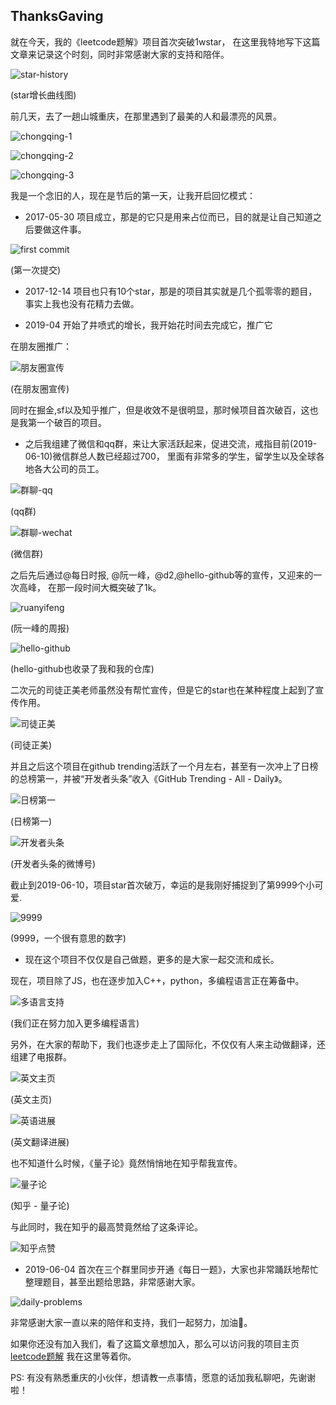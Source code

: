 ## ThanksGaving

就在今天，我的《leetcode题解》项目首次突破1wstar， 在这里我特地写下这篇文章来记录这个时刻，同时非常感谢大家的支持和陪伴。

![star-history](https://p.ipic.vip/ngminn.jpg)

(star增长曲线图)

前几天，去了一趟山城重庆，在那里遇到了最美的人和最漂亮的风景。

![chongqing-1](https://p.ipic.vip/4uha9n.jpg)

![chongqing-2](https://p.ipic.vip/85963z.jpg)

![chongqing-3](https://p.ipic.vip/jx54zu.jpg)

我是一个念旧的人，现在是节后的第一天，让我开启回忆模式：

- 2017-05-30 项目成立，那是的它只是用来占位而已，目的就是让自己知道之后要做这件事。

![first commit](https://p.ipic.vip/3x958s.jpg)

(第一次提交)

- 2017-12-14 项目也只有10个star，那是的项目其实就是几个孤零零的题目，事实上我也没有花精力去做。

- 2019-04 开始了井喷式的增长，我开始花时间去完成它，推广它

在朋友圈推广：

![朋友圈宣传](https://p.ipic.vip/na5bhm.jpg)

(在朋友圈宣传)

同时在掘金,sf以及知乎推广，但是收效不是很明显，那时候项目首次破百，这也是我第一个破百的项目。

- 之后我组建了微信和qq群，来让大家活跃起来，促进交流，戒指目前(2019-06-10)微信群总人数已经超过700，
里面有非常多的学生，留学生以及全球各地各大公司的员工。

![群聊-qq](https://p.ipic.vip/8tj7iu.jpg)

(qq群)

![群聊-wechat](https://p.ipic.vip/4paakc.jpg)

(微信群)


之后先后通过@每日时报, @阮一峰，@d2,@hello-github等的宣传，又迎来的一次高峰，
在那一段时间大概突破了1k。

![ruanyifeng](https://p.ipic.vip/olsy7z.jpg)

(阮一峰的周报)

![hello-github](https://p.ipic.vip/6r7cgm.jpg)

(hello-github也收录了我和我的仓库)

二次元的司徒正美老师虽然没有帮忙宣传，但是它的star也在某种程度上起到了宣传作用。

![司徒正美](https://p.ipic.vip/5vyj6j.jpg)

(司徒正美)

并且之后这个项目在github trending活跃了一个月左右，甚至有一次冲上了日榜的总榜第一，并被“开发者头条”收入《GitHub Trending - All - Daily》。


![日榜第一](https://p.ipic.vip/fnow1s.jpg)

(日榜第一)

![开发者头条](https://p.ipic.vip/dwvzgj.jpg)

(开发者头条的微博号)


截止到2019-06-10，项目star首次破万，幸运的是我刚好捕捉到了第9999个小可爱.

![9999](https://p.ipic.vip/6pfwhg.jpg)

(9999，一个很有意思的数字)

- 现在这个项目不仅仅是自己做题，更多的是大家一起交流和成长。 

现在，项目除了JS，也在逐步加入C++，python，多编程语言正在筹备中。

![多语言支持](https://p.ipic.vip/0l5ide.jpg)

(我们正在努力加入更多编程语言)

另外，在大家的帮助下，我们也逐步走上了国际化，不仅仅有人来主动做翻译，还组建了电报群。

![英文主页](https://p.ipic.vip/0i0258.jpg)

(英文主页)

![英语进展](https://p.ipic.vip/sd2sxr.jpg)

(英文翻译进展)

也不知道什么时候，《量子论》竟然悄悄地在知乎帮我宣传。

![量子论](https://p.ipic.vip/e6v3x7.jpg)

(知乎 - 量子论)

与此同时，我在知乎的最高赞竟然给了这条评论。

![知乎点赞](https://p.ipic.vip/admds4.jpg)

- 2019-06-04 首次在三个群里同步开通《每日一题》，大家也非常踊跃地帮忙整理题目，甚至出题给思路，非常感谢大家。

![daily-problems](https://p.ipic.vip/4ner1u.jpg)

非常感谢大家一直以来的陪伴和支持，我们一起努力，加油💪。

如果你还没有加入我们，看了这篇文章想加入，那么可以访问我的项目主页 [leetcode题解](https://github.com/azl397985856/leetcode)
我在这里等着你。

PS: 有没有熟悉重庆的小伙伴，想请教一点事情，愿意的话加我私聊吧，先谢谢啦！

